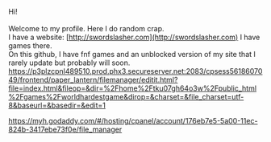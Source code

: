 Hi!
<br>
<br>
Welcome to my profile. Here I do random crap.
<br>
I have a website: [http://swordslasher.com](http://swordslasher.com)
I have games there.
<br>
On this github, I have fnf games and an unblocked version of my site that I rarely update but probably will soon.
https://p3plzcpnl489510.prod.phx3.secureserver.net:2083/cpsess5618607049/frontend/paper_lantern/filemanager/editit.html?file=index.html&fileop=&dir=%2Fhome%2Ftku07gh64o3w%2Fpublic_html%2Fgames%2Fworldhardestgame&dirop=&charset=&file_charset=utf-8&baseurl=&basedir=&edit=1

https://myh.godaddy.com/#/hosting/cpanel/account/176eb7e5-5a00-11ec-824b-3417ebe73f0e/file_manager
